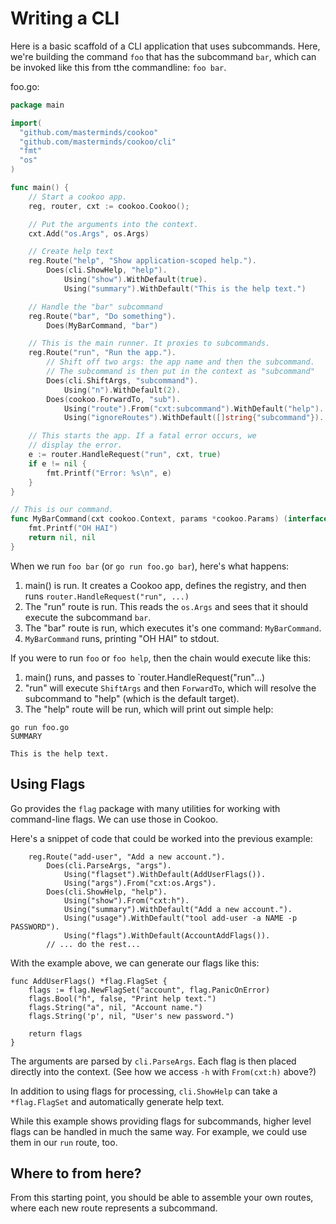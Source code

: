 # Writing a CLI

Here is a basic scaffold of a CLI application that uses subcommands.
Here, we're building the command `foo` that has the subcommand `bar`,
which can be invoked like this from tthe commandline: `foo bar`.

foo.go:
```go
package main

import(
  "github.com/masterminds/cookoo"
  "github.com/masterminds/cookoo/cli"
  "fmt"
  "os"
)

func main() {
	// Start a cookoo app.
	reg, router, cxt := cookoo.Cookoo();

	// Put the arguments into the context.
	cxt.Add("os.Args", os.Args)

	// Create help text
	reg.Route("help", "Show application-scoped help.").
		Does(cli.ShowHelp, "help").
			Using("show").WithDefault(true).
			Using("summary").WithDefault("This is the help text.")

	// Handle the "bar" subcommand
	reg.Route("bar", "Do something").
		Does(MyBarCommand, "bar")

	// This is the main runner. It proxies to subcommands.
	reg.Route("run", "Run the app.").
		// Shift off two args: the app name and then the subcommand.
		// The subcommand is then put in the context as "subcommand"
		Does(cli.ShiftArgs, "subcommand").
			Using("n").WithDefault(2).
		Does(cookoo.ForwardTo, "sub").
			Using("route").From("cxt:subcommand").WithDefault("help").
			Using("ignoreRoutes").WithDefault([]string{"subcommand"}).

	// This starts the app.	If a fatal error occurs, we
	// display the error.
	e := router.HandleRequest("run", cxt, true)
	if e != nil {
		fmt.Printf("Error: %s\n", e)
	}
}

// This is our command.
func MyBarCommand(cxt cookoo.Context, params *cookoo.Params) (interface{}, cookoo.Interrupt) {
	fmt.Printf("OH HAI")
	return nil, nil
}
```

When we run `foo bar` (or `go run foo.go bar`), here's what happens:

1. main() is run. It creates a Cookoo app, defines the registry, and
   then runs `router.HandleRequest("run", ...)`
2. The "run" route is run. This reads the `os.Args` and sees that it
   should execute the subcommand `bar`.
3. The "bar" route is run, which executes it's one command:
   `MyBarCommand`.
4. `MyBarCommand` runs, printing "OH HAI" to stdout.

If you were to run `foo` or `foo help`, then the chain would execute
like this:

1. main() runs, and passes to `router.HandleRequest("run"...)
2. "run" will execute `ShiftArgs` and then `ForwardTo`, which will resolve the subcommand
   to "help" (which is the default target).
3. The "help" route will be run, which will print out simple help:

```
go run foo.go
SUMMARY

This is the help text.
```

## Using Flags

Go provides the `flag` package with many utilities for working with
command-line flags. We can use those in Cookoo.

Here's a snippet of code that could be worked into the previous example:

``` 
	reg.Route("add-user", "Add a new account.").
		Does(cli.ParseArgs, "args").
			Using("flagset").WithDefault(AddUserFlags()).
			Using("args").From("cxt:os.Args").
		Does(cli.ShowHelp, "help").
			Using("show").From("cxt:h").
			Using("summary").WithDefault("Add a new account.").
			Using("usage").WithDefault("tool add-user -a NAME -p PASSWORD").
			Using("flags").WithDefault(AccountAddFlags()).
		// ... do the rest...
```

With the example above, we can generate our flags like this:

```
func AddUserFlags() *flag.FlagSet {
	flags := flag.NewFlagSet("account", flag.PanicOnError)
	flags.Bool("h", false, "Print help text.")
	flags.String("a", nil, "Account name.")
	flags.String('p', nil, "User's new password.")

	return flags
}
```

The arguments are parsed by `cli.ParseArgs`. Each flag is then placed
directly into the context. (See how we access `-h` with `From(cxt:h)`
above?)

In addition to using flags for processing, `cli.ShowHelp` can take a
`*flag.FlagSet` and automatically generate help text.

While this example shows providing flags for subcommands, higher level
flags can be handled in much the same way. For example, we could use
them in our `run` route, too.


## Where to from here?

From this starting point, you should be able to assemble your own
routes, where each new route represents a subcommand.
